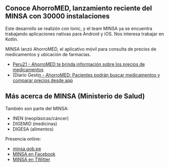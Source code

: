 Conoce AhorroMED, lanzamiento reciente del MINSA con 30000 instalaciones
------------------------------------------------------------------------

Este desarrollo se realizón con Ionic, y el team MINSA ya se encuentra trabajando aplicaciones nativas para Android y iOS. Nos interesa trabajar en Kotlin.

MINSA lanzó AhorroMED, el aplicativo móvil para consulta de precios de medicamentos y ubicación de farmacias.
- [Peru21 - AhorroMED te brinda información sobre los precios de medicamentos](http://peru21.pe/actualidad/ahoromed-app-que-te-brindara-informacion-medicamentos-boticas-y-farmacias-2290692)
- [Diario Gesti[n - AhorroMED: Pacientes podrán buscar medicamentos y comparar precios desde app](http://gestion.pe/tecnologia/ahorromed-pacientes-podran-buscar-medicamentos-y-comparar-precios-desde-app-minsa-2195960)


Más acerca de MINSA (Ministerio de Salud)
-----------------------------------------

También son parte del MINSA:
- INEN (neoplàsicas/cáncer)
- DIGEMID (medicinas)
- DIGESA (alimentos)

Presencia online:
- [minsa.gob.pe](http://www.minsa.gob.pe/)
- [MINSA en Facebook](https://www.facebook.com/minsaperu)
- [MINSA en TWitter](https://twitter.com/Minsa_Peru)